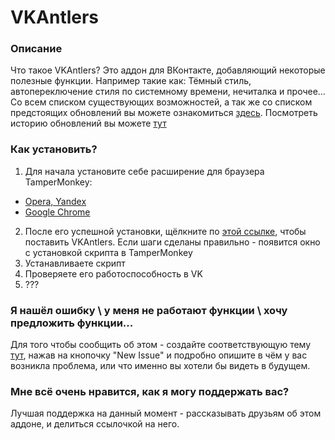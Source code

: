 # VKAntlers
### Описание
Что такое VKAntlers? Это аддон для ВКонтакте, добавляющий некоторые полезные функции. Например такие как: Тёмный стиль, автопереключение стиля по системному времени, нечиталка и прочее... Со всем списком существующих возможностей, а так же со списком предстоящих обновлений вы можете ознакомиться [здесь](https://github.com/Pocket-Deer/VKAntlers/blob/master/functionality.md). Посмотреть историю обновлений вы можете [тут](https://github.com/Pocket-Deer/VKAntlers/blob/master/version_info.md)

### Как установить?
1. Для начала установите себе расширение для браузера TamperMonkey:
  * [Opera, Yandex](https://addons.opera.com/ru/extensions/details/tampermonkey-beta/)
  * [Google Chrome](https://chrome.google.com/webstore/detail/tampermonkey/dhdgffkkebhmkfjojejmpbldmpobfkfo?hl=ru)
2. После его успешной установки, щёлкните по [этой ссылке](https://github.com/Pocket-Deer/VKAntlers/raw/master/VKAntlers.user.js), чтобы поставить VKAntlers. Если шаги сделаны правильно - появится окно с установкой скрипта в TamperMonkey
3. Устанавливаете скрипт
4. Проверяете его работоспособность в VK
5. ???

### Я нашёл ошибку \ у меня не работают функции \ хочу предложить функции...
Для того чтобы сообщить об этом - создайте соответствующую тему [тут](https://github.com/Pocket-Deer/VKAntlers/issues), нажав на кнопочку "New Issue" и подробно опишите в чём у вас возникла проблема, или что именно вы хотели бы видеть в будущем.

### Мне всё очень нравится, как я могу поддержать вас?
Лучшая поддержка на данный момент - рассказывать друзьям об этом аддоне, и делиться ссылочкой на него.
  

